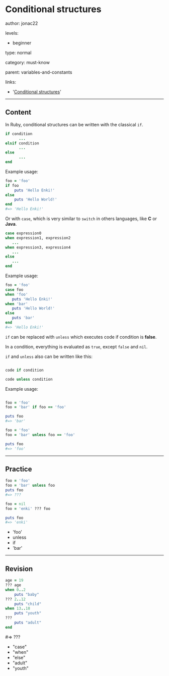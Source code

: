 # Conditional structures
author: jonac22

levels:

  - beginner

type: normal

category: must-know

parent: variables-and-constants

links:

  - '[Conditional structures](https://www.tutorialspoint.com/ruby/ruby_if_else.htm)'
  
---
## Content

In Ruby, conditional structures can be written with the classical `if`.

```ruby
if condition
	  ...
elsif condition
	  ...
else
	  ...
end
```


Example usage:

```ruby
foo = 'foo'
if foo
    puts 'Hello Enki!'
else
    puts 'Hello World!'
end
#=> 'Hello Enki!'    
```

Or with `case`, which is very similar to `switch` in others languages, like **C** or **Java**.

```ruby
case expression0
when expression1, expression2
   ...
when expression3, expression4
   ...
else
   ...
end
```

Example usage:

```ruby
foo = 'foo'
case foo
when 'foo'
   puts 'Hello Enki!'
when 'bar'
   puts 'Hello World!'
else
   puts 'bar'
end
#=> 'Hello Enki!'    
```

`if` can be replaced with `unless` which executes code if condition is **false**.

In a condition, everything is evaluated as `true`, except `false` and `nil`.

`if` and `unless` also can be written like this:
```ruby

code if condition

code unless condition

```

Example usage:

```ruby

foo = 'foo'
foo = 'bar' if foo == 'foo'

puts foo
#=> 'bar'

foo = 'foo'
foo = 'bar' unless foo == 'foo'

puts foo
#=> 'foo'
```

---
## Practice

```ruby
foo = 'foo'
foo = 'bar' unless foo
puts foo
#=> ???

foo = nil
foo = 'enki' ??? foo

puts foo
#=> 'enki'

```

* 'foo'
* unless
* if
* 'bar'

---
## Revision

```ruby
age = 19
??? age
when 0..2
    puts "baby"
??? 2..12
    puts "child"
when 13..18
    puts "youth"
???
    puts "adult"
end
```
#=> ???

* "case"
* "when"
* "else"
* "adult"
* "youth"
